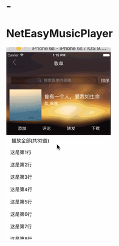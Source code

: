 # -
# NetEasyMusicPlayer
![](https://github.com/LevenWin/NetEasyMusicPlayer/raw/master/screen.gif)  
